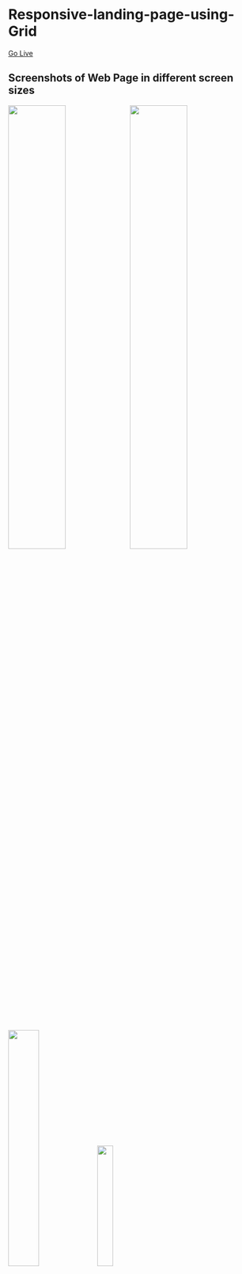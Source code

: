 # Responsive-landing-page-using-Grid

<a href="https://lokeshsharma1703.github.io/Responsive-landing-page-using-Grid/" target="_blank">Go Live</a>

## Screenshots of Web Page in different screen sizes<br>
<img src="https://user-images.githubusercontent.com/80037190/192147117-ddc13474-75c4-44a0-accf-763e5bfef2a6.jpg" width="48%">
<img src="https://user-images.githubusercontent.com/80037190/192147242-5bd3e184-2859-447d-8c04-65bafdef018a.jpg" width="48%">
<img src="https://user-images.githubusercontent.com/80037190/192147466-d71259ea-701d-4305-b12f-68a41de039a2.jpg" width="35%">
<img src="https://user-images.githubusercontent.com/80037190/192147427-a193dcfc-6e64-4088-9274-0c3037350f9f.jpg" width="25%">
